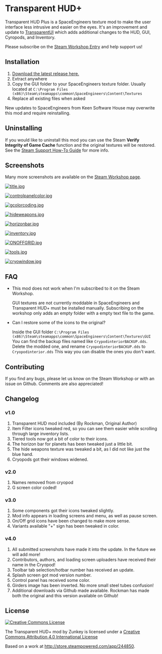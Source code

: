 # Transparent HUD+

Transparent HUD Plus is a SpaceEngineers texture mod to make the user interface
less intrusive and easier on the eyes. It's an improvement and update to
[TransparentUI](https://github.com/AnthonyDiGirolamo/TransparentUI) which adds
additional changes to the HUD, GUI, Cyropods, and Inventory.

Please subscribe on the [Steam Workshop Entry](http://steamcommunity.com/sharedfiles/filedetails/?id=710878444) and help support us!

## Installation

1. [Download the latest release here.](https://github.com/AnthonyDiGirolamo/TransparentHUDPlus/releases)
2. Extract anywhere
3. Copy the GUI folder to your SpaceEngineers texture folder. Usually located at `C:\Program Files (x86)\Steam\steamapps\common\SpaceEngineers\Content\Textures`
4. Replace all existing files when asked

New updates to SpaceEngineers from Keen Software House may overwrite this mod and require reinstalling.

## Uninstalling

If you would like to uninstall this mod you can use the Steam **Verify Integrity of Game Cache** function and the original textures will be restored. See the [Steam Support How-To Guide](https://support.steampowered.com/kb_article.php?ref=2037-QEUH-3335) for more info.

## Screenshots

Many more screenshots are available on the [Steam Workshop page](http://steamcommunity.com/sharedfiles/filedetails/?id=710878444).

[![title.jpg](https://raw.githubusercontent.com/AnthonyDiGirolamo/TransparentHUDPlus/master/Screenshots/title.jpg)](https://raw.githubusercontent.com/AnthonyDiGirolamo/TransparentHUDPlus/master/Screenshots/title.jpg)

[![controlpanelcolor.jpg](https://raw.githubusercontent.com/AnthonyDiGirolamo/TransparentHUDPlus/master/Screenshots/controlpanelcolor.jpg)](https://raw.githubusercontent.com/AnthonyDiGirolamo/TransparentHUDPlus/master/Screenshots/controlpanelcolor.jpg)

[![gcolorcoding.jpg](https://raw.githubusercontent.com/AnthonyDiGirolamo/TransparentHUDPlus/master/Screenshots/gcolorcoding.jpg)](https://raw.githubusercontent.com/AnthonyDiGirolamo/TransparentHUDPlus/master/Screenshots/gcolorcoding.jpg)

[![hideweapons.jpg](https://raw.githubusercontent.com/AnthonyDiGirolamo/TransparentHUDPlus/master/Screenshots/hideweapons.jpg)](https://raw.githubusercontent.com/AnthonyDiGirolamo/TransparentHUDPlus/master/Screenshots/hideweapons.jpg)

[![horizonbar.jpg](https://raw.githubusercontent.com/AnthonyDiGirolamo/TransparentHUDPlus/master/Screenshots/horizonbar.jpg)](https://raw.githubusercontent.com/AnthonyDiGirolamo/TransparentHUDPlus/master/Screenshots/horizonbar.jpg)

[![inventory.jpg](https://raw.githubusercontent.com/AnthonyDiGirolamo/TransparentHUDPlus/master/Screenshots/inventory.jpg)](https://raw.githubusercontent.com/AnthonyDiGirolamo/TransparentHUDPlus/master/Screenshots/inventory.jpg)

[![ONOFFGRID.jpg](https://raw.githubusercontent.com/AnthonyDiGirolamo/TransparentHUDPlus/master/Screenshots/ONOFFGRID.jpg)](https://raw.githubusercontent.com/AnthonyDiGirolamo/TransparentHUDPlus/master/Screenshots/ONOFFGRID.jpg)

[![tools.jpg](https://raw.githubusercontent.com/AnthonyDiGirolamo/TransparentHUDPlus/master/Screenshots/tools.jpg)](https://raw.githubusercontent.com/AnthonyDiGirolamo/TransparentHUDPlus/master/Screenshots/tools.jpg)

[![cryowindow.jpg](https://raw.githubusercontent.com/AnthonyDiGirolamo/TransparentHUDPlus/master/Screenshots/cryowindow.jpg)](https://raw.githubusercontent.com/AnthonyDiGirolamo/TransparentHUDPlus/master/Screenshots/cryowindow.jpg)

## FAQ

* This mod does not work when I'm subscribed to it on the Steam Workshop.

  GUI textures are not currently moddable in SpaceEngineers and Transparent HUD+
  must be installed manually. Subscribing on the workshop only adds an empty
  folder with a empty text file to the game.

* Can I restore some of the icons to the original?

  Inside the GUI folder `C:\Program Files (x86)\Steam\steamapps\common\SpaceEngineers\Content\Textures\GUI`
  You can find the backup files named like `CrypodinteriorBACKUP.dds`. Delete the modded one,
  and rename `CryopodinteriorBACKUP.dds` to `Cryopodinterior.dds` This way you can
  disable the ones you don't want.

## Contributing

If you find any bugs, please let us know on the Steam Workshop or with an issue on Github. Comments are also appreciated!

## Changelog

### v1.0

1. Transparent HUD mod included (By Rockman, Original Author)
2. Item Filter icons tweaked red, so you can see them easier while scrolling through large inventory lists.
3. Tiered tools now got a bit of color to their icons.
4. The horizon bar for planets has been tweaked just a little bit.
5. The hide weapons texture was tweaked a bit, as I did not like just the blue hand.
6. Cryopods got their windows widened.

### v2.0

1. Names removed from cryopod
2. G screen color coded!

### v3.0

1. Some components got their icons tweaked slightly.
2. Mod info appears in loading screens and menu, as well as pause screen.
3. On/Off grid icons have been changed to make more sense.
4. Variants available "+" sign has been tweaked in color.

### v4.0

1. All submitted screenshots have made it into the update. In the future we will add more!
2. Contributors, authors, and loading screen uploaders have received their name in the Cryopod!
3. Toolbar tab selection/hotbar number has received an update.
4. Splash screen got mod version number.
5. Control panel has received some color.
6. Girders image has been inverted. No more small steel tubes confusion!
7. Additional downloads via Github made available. Rockman has made both the original and this version available on Github!

## License

[![Creative Commons License](https://i.creativecommons.org/l/by/4.0/88x31.png)](http://creativecommons.org/licenses/by/4.0/)

The Transparent HUD+ mod by Zunkey is licensed under a [Creative Commons Attribution 4.0 International License](http://creativecommons.org/licenses/by/4.0/)

Based on a work at http://store.steampowered.com/app/244850.
